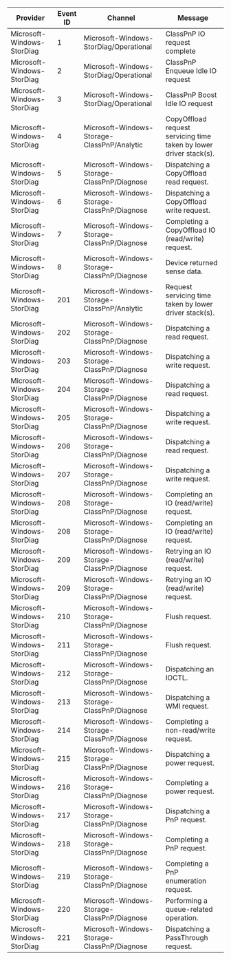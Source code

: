 Provider                    |  Event ID  |  Channel                                      |  Message
----------------------------|------------|-----------------------------------------------|--------------------------------------------------------------------
Microsoft-Windows-StorDiag  |  1         |  Microsoft-Windows-StorDiag/Operational       |  ClassPnP IO request complete
Microsoft-Windows-StorDiag  |  2         |  Microsoft-Windows-StorDiag/Operational       |  ClassPnP Enqueue Idle IO request
Microsoft-Windows-StorDiag  |  3         |  Microsoft-Windows-StorDiag/Operational       |  ClassPnP Boost Idle IO request
Microsoft-Windows-StorDiag  |  4         |  Microsoft-Windows-Storage-ClassPnP/Analytic  |  CopyOffload request servicing time taken by lower driver stack(s).
Microsoft-Windows-StorDiag  |  5         |  Microsoft-Windows-Storage-ClassPnP/Diagnose  |  Dispatching a CopyOffload read request.
Microsoft-Windows-StorDiag  |  6         |  Microsoft-Windows-Storage-ClassPnP/Diagnose  |  Dispatching a CopyOffload write request.
Microsoft-Windows-StorDiag  |  7         |  Microsoft-Windows-Storage-ClassPnP/Diagnose  |  Completing a CopyOffload IO (read/write) request.
Microsoft-Windows-StorDiag  |  8         |  Microsoft-Windows-Storage-ClassPnP/Diagnose  |  Device returned sense data.
Microsoft-Windows-StorDiag  |  201       |  Microsoft-Windows-Storage-ClassPnP/Analytic  |  Request servicing time taken by lower driver stack(s).
Microsoft-Windows-StorDiag  |  202       |  Microsoft-Windows-Storage-ClassPnP/Diagnose  |  Dispatching a read request.
Microsoft-Windows-StorDiag  |  203       |  Microsoft-Windows-Storage-ClassPnP/Diagnose  |  Dispatching a write request.
Microsoft-Windows-StorDiag  |  204       |  Microsoft-Windows-Storage-ClassPnP/Diagnose  |  Dispatching a read request.
Microsoft-Windows-StorDiag  |  205       |  Microsoft-Windows-Storage-ClassPnP/Diagnose  |  Dispatching a write request.
Microsoft-Windows-StorDiag  |  206       |  Microsoft-Windows-Storage-ClassPnP/Diagnose  |  Dispatching a read request.
Microsoft-Windows-StorDiag  |  207       |  Microsoft-Windows-Storage-ClassPnP/Diagnose  |  Dispatching a write request.
Microsoft-Windows-StorDiag  |  208       |  Microsoft-Windows-Storage-ClassPnP/Diagnose  |  Completing an IO (read/write) request.
Microsoft-Windows-StorDiag  |  208       |  Microsoft-Windows-Storage-ClassPnP/Diagnose  |  Completing an IO (read/write) request.
Microsoft-Windows-StorDiag  |  209       |  Microsoft-Windows-Storage-ClassPnP/Diagnose  |  Retrying an IO (read/write) request.
Microsoft-Windows-StorDiag  |  209       |  Microsoft-Windows-Storage-ClassPnP/Diagnose  |  Retrying an IO (read/write) request.
Microsoft-Windows-StorDiag  |  210       |  Microsoft-Windows-Storage-ClassPnP/Diagnose  |  Flush request.
Microsoft-Windows-StorDiag  |  211       |  Microsoft-Windows-Storage-ClassPnP/Diagnose  |  Flush request.
Microsoft-Windows-StorDiag  |  212       |  Microsoft-Windows-Storage-ClassPnP/Diagnose  |  Dispatching an IOCTL.
Microsoft-Windows-StorDiag  |  213       |  Microsoft-Windows-Storage-ClassPnP/Diagnose  |  Dispatching a WMI request.
Microsoft-Windows-StorDiag  |  214       |  Microsoft-Windows-Storage-ClassPnP/Diagnose  |  Completing a non-read/write request.
Microsoft-Windows-StorDiag  |  215       |  Microsoft-Windows-Storage-ClassPnP/Diagnose  |  Dispatching a power request.
Microsoft-Windows-StorDiag  |  216       |  Microsoft-Windows-Storage-ClassPnP/Diagnose  |  Completing a power request.
Microsoft-Windows-StorDiag  |  217       |  Microsoft-Windows-Storage-ClassPnP/Diagnose  |  Dispatching a PnP request.
Microsoft-Windows-StorDiag  |  218       |  Microsoft-Windows-Storage-ClassPnP/Diagnose  |  Completing a PnP request.
Microsoft-Windows-StorDiag  |  219       |  Microsoft-Windows-Storage-ClassPnP/Diagnose  |  Completing a PnP enumeration request.
Microsoft-Windows-StorDiag  |  220       |  Microsoft-Windows-Storage-ClassPnP/Diagnose  |  Performing a queue-related operation.
Microsoft-Windows-StorDiag  |  221       |  Microsoft-Windows-Storage-ClassPnP/Diagnose  |  Dispatching a PassThrough request.